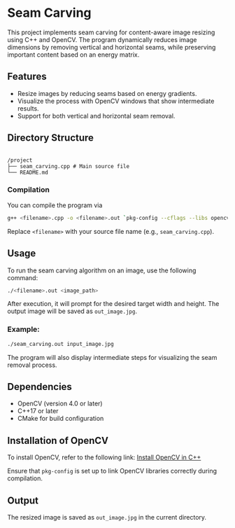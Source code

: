 # Seam Carving

This project implements seam carving for content-aware image resizing using C++ and OpenCV. The program dynamically reduces image dimensions by removing vertical and horizontal seams, while preserving important content based on an energy matrix.

## Features

- Resize images by reducing seams based on energy gradients.
- Visualize the process with OpenCV windows that show intermediate results.
- Support for both vertical and horizontal seam removal.

## Directory Structure
```

/project
├── seam_carving.cpp # Main source file
└── README.md

```

### Compilation
You can compile the program via

```bash
g++ <filename>.cpp -o <filename>.out `pkg-config --cflags --libs opencv4`
```

Replace `<filename>` with your source file name (e.g., `seam_carving.cpp`).

## Usage

To run the seam carving algorithm on an image, use the following command:

```bash
./<filename>.out <image_path>
```

After execution, it will prompt for the desired target width and height. The output image will be saved as `out_image.jpg`.

### Example:

```bash
./seam_carving.out input_image.jpg
```

The program will also display intermediate steps for visualizing the seam removal process.

## Dependencies

- OpenCV (version 4.0 or later)
- C++17 or later
- CMake for build configuration

## Installation of OpenCV

To install OpenCV, refer to the following link:
[Install OpenCV in C++](https://www.geeksforgeeks.org/how-to-install-opencv-in-c-on-linux/)

Ensure that `pkg-config` is set up to link OpenCV libraries correctly during compilation.

## Output

The resized image is saved as `out_image.jpg` in the current directory.


```